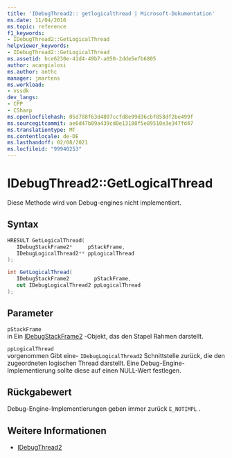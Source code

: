 ```yaml
---
title: 'IDebugThread2:: getlogicalthread | Microsoft-Dokumentation'
ms.date: 11/04/2016
ms.topic: reference
f1_keywords:
- IDebugThread2::GetLogicalThread
helpviewer_keywords:
- IDebugThread2::GetLogicalThread
ms.assetid: bce6230e-41d4-49b7-a050-2dde5efb6805
author: acangialosi
ms.author: anthc
manager: jmartens
ms.workload:
- vssdk
dev_langs:
- CPP
- CSharp
ms.openlocfilehash: 05d788f63d4807ccfd8e99d36cbf858df2be499f
ms.sourcegitcommit: ae6d47b09a439cd0e13180f5e89510e3e347fd47
ms.translationtype: MT
ms.contentlocale: de-DE
ms.lasthandoff: 02/08/2021
ms.locfileid: "99940253"
---
```

# <a name="idebugthread2getlogicalthread"></a>IDebugThread2::GetLogicalThread
Diese Methode wird von Debug-engines nicht implementiert.

## <a name="syntax"></a>Syntax

```cpp
HRESULT GetLogicalThread( 
   IDebugStackFrame2*     pStackFrame,
   IDebugLogicalThread2** ppLogicalThread
);
```

```csharp
int GetLogicalThread( 
   IDebugStackFrame2        pStackFrame,
   out IDebugLogicalThread2 ppLogicalThread
);
```

## <a name="parameters"></a>Parameter
`pStackFrame`\
in Ein [IDebugStackFrame2](../../../extensibility/debugger/reference/idebugstackframe2.md) -Objekt, das den Stapel Rahmen darstellt.

`ppLogicalThread`\
vorgenommen Gibt eine- `IDebugLogicalThread2` Schnittstelle zurück, die den zugeordneten logischen Thread darstellt. Eine Debug-Engine-Implementierung sollte diese auf einen NULL-Wert festlegen.

## <a name="return-value"></a>Rückgabewert
 Debug-Engine-Implementierungen geben immer zurück `E_NOTIMPL` .

## <a name="see-also"></a>Weitere Informationen
- [IDebugThread2](../../../extensibility/debugger/reference/idebugthread2.md)

